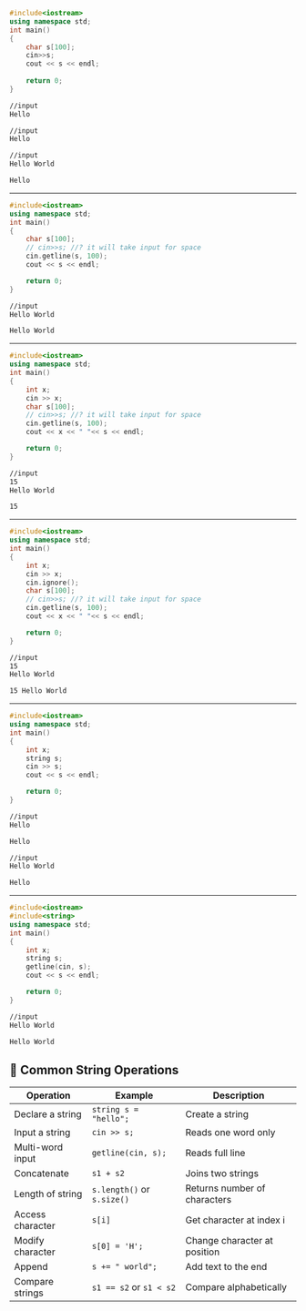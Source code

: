 ```c++
#include<iostream>
using namespace std;
int main()
{
    char s[100];
    cin>>s;
    cout << s << endl;
    
    return 0;
}
```
```bash
//input
Hello
```
```bash
//input
Hello
```
```bash
//input
Hello World
```
```bash
Hello
```

------------------------------------------------------------------------------------------------------------------------------
```c++
#include<iostream>
using namespace std;
int main()
{
    char s[100];
    // cin>>s; //? it will take input for space
    cin.getline(s, 100);
    cout << s << endl;

    return 0;
}
```
```bash
//input
Hello World
```
```bash
Hello World
```

-------------------------------------------------------------------------------------------------------------------------------
```c++
#include<iostream>
using namespace std;
int main()
{
    int x;
    cin >> x;
    char s[100];
    // cin>>s; //? it will take input for space
    cin.getline(s, 100);
    cout << x << " "<< s << endl;

    return 0;
}
```
```bash
//input
15
Hello World
```
```bash
15
```

------------------------------------------------------------------------------------------------------------------------------

```c++
#include<iostream>
using namespace std;
int main()
{
    int x;
    cin >> x;
    cin.ignore();
    char s[100];
    // cin>>s; //? it will take input for space
    cin.getline(s, 100);
    cout << x << " "<< s << endl;

    return 0;
}
```
```bash
//input
15
Hello World
```
```bash
15 Hello World
```

-------------------------------------------------------------------------------------------------------------------------------

```c++
#include<iostream>
using namespace std;
int main()
{
    int x;
    string s;
    cin >> s;
    cout << s << endl;

    return 0;
}
```
```bash
//input
Hello
```
```bash
Hello
```
```bash
//input
Hello World
```
```bash
Hello
```

------------------------------------------------------------------------------------------------------------------------------

```c++
#include<iostream>
#include<string>
using namespace std;
int main()
{
    int x;
    string s;
    getline(cin, s);
    cout << s << endl;

    return 0;
}
```
```bash
//input
Hello World
```
```bash
Hello World
```

## 🔧 Common String Operations

| Operation           | Example               | Description                     |
|---------------------|------------------------|---------------------------------|
| Declare a string    | `string s = "hello";`  | Create a string                 |
| Input a string      | `cin >> s;`            | Reads one word only             |
| Multi-word input    | `getline(cin, s);`     | Reads full line                 |
| Concatenate         | `s1 + s2`              | Joins two strings               |
| Length of string    | `s.length()` or `s.size()` | Returns number of characters |
| Access character    | `s[i]`                 | Get character at index i        |
| Modify character    | `s[0] = 'H';`          | Change character at position    |
| Append              | `s += " world";`       | Add text to the end             |
| Compare strings     | `s1 == s2` or `s1 < s2`| Compare alphabetically          |
